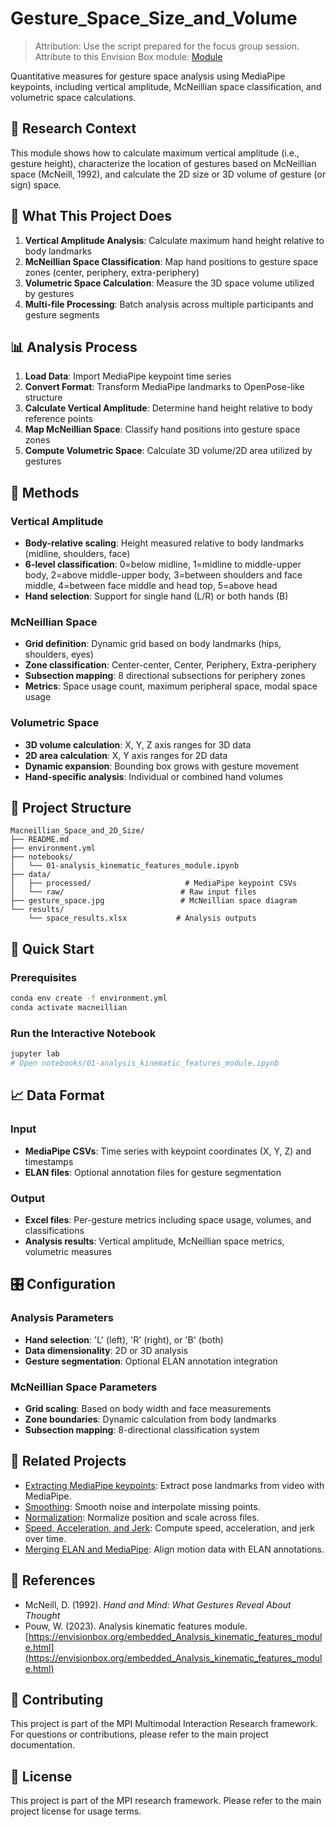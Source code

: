 # Gesture_Space_Size_and_Volume

> Attribution: Use the script prepared for the focus group session. Attribute to this Envision Box module: [Module](https://www.envisionbox.org/embedded_MergingMultimodal_inPython.html)

Quantitative measures for gesture space analysis using MediaPipe keypoints, including vertical amplitude, McNeillian space classification, and volumetric space calculations.

## 🔬 Research Context

This module shows how to calculate maximum vertical amplitude (i.e., gesture height), characterize the location of gestures based on McNeillian space (McNeill, 1992), and calculate the 2D size or 3D volume of gesture (or sign) space. 

## 🎯 What This Project Does

1. **Vertical Amplitude Analysis**: Calculate maximum hand height relative to body landmarks
2. **McNeillian Space Classification**: Map hand positions to gesture space zones (center, periphery, extra-periphery)
3. **Volumetric Space Calculation**: Measure the 3D space volume utilized by gestures
4. **Multi-file Processing**: Batch analysis across multiple participants and gesture segments

## 📊 Analysis Process

1. **Load Data**: Import MediaPipe keypoint time series
2. **Convert Format**: Transform MediaPipe landmarks to OpenPose-like structure
3. **Calculate Vertical Amplitude**: Determine hand height relative to body reference points
4. **Map McNeillian Space**: Classify hand positions into gesture space zones
5. **Compute Volumetric Space**: Calculate 3D volume/2D area utilized by gestures

## 🔧 Methods

### Vertical Amplitude
- **Body-relative scaling**: Height measured relative to body landmarks (midline, shoulders, face)
- **6-level classification**: 0=below midline, 1=midline to middle-upper body, 2=above middle-upper body, 3=between shoulders and face middle, 4=between face middle and head top, 5=above head
- **Hand selection**: Support for single hand (L/R) or both hands (B)

### McNeillian Space
- **Grid definition**: Dynamic grid based on body landmarks (hips, shoulders, eyes)
- **Zone classification**: Center-center, Center, Periphery, Extra-periphery
- **Subsection mapping**: 8 directional subsections for periphery zones
- **Metrics**: Space usage count, maximum peripheral space, modal space usage

### Volumetric Space
- **3D volume calculation**: X, Y, Z axis ranges for 3D data
- **2D area calculation**: X, Y axis ranges for 2D data
- **Dynamic expansion**: Bounding box grows with gesture movement
- **Hand-specific analysis**: Individual or combined hand volumes

## 📁 Project Structure

```
Macneillian_Space_and_2D_Size/
├── README.md
├── environment.yml
├── notebooks/
│   └── 01-analysis_kinematic_features_module.ipynb
├── data/
│   ├── processed/                     # MediaPipe keypoint CSVs
│   └── raw/                          # Raw input files
├── gesture_space.jpg                 # McNeillian space diagram
└── results/
    └── space_results.xlsx           # Analysis outputs
```

## 🚀 Quick Start

### Prerequisites

```bash
conda env create -f environment.yml
conda activate macneillian
```

### Run the Interactive Notebook

```bash
jupyter lab
# Open notebooks/01-analysis_kinematic_features_module.ipynb
```


## 📈 Data Format

### Input
- **MediaPipe CSVs**: Time series with keypoint coordinates (X, Y, Z) and timestamps
- **ELAN files**: Optional annotation files for gesture segmentation

### Output
- **Excel files**: Per-gesture metrics including space usage, volumes, and classifications
- **Analysis results**: Vertical amplitude, McNeillian space metrics, volumetric measures

## 🎛️ Configuration

### Analysis Parameters
- **Hand selection**: 'L' (left), 'R' (right), or 'B' (both)
- **Data dimensionality**: 2D or 3D analysis
- **Gesture segmentation**: Optional ELAN annotation integration

### McNeillian Space Parameters
- **Grid scaling**: Based on body width and face measurements
- **Zone boundaries**: Dynamic calculation from body landmarks
- **Subsection mapping**: 8-directional classification system

## 🔗 Related Projects

- [Extracting MediaPipe keypoints](https://github.com/Multimodal-Language-Department-MPI-NL/MediaPipe_keypoints_extraction): Extract pose landmarks from video with MediaPipe.
- [Smoothing](https://github.com/Multimodal-Language-Department-MPI-NL/Smoothing): Smooth noise and interpolate missing points.
- [Normalization](https://github.com/Multimodal-Language-Department-MPI-NL/Normalization): Normalize position and scale across files.
- [Speed, Acceleration, and Jerk](https://github.com/Multimodal-Language-Department-MPI-NL/Speed_Acceleration_Jerk): Compute speed, acceleration, and jerk over time.
- [Merging ELAN and MediaPipe](https://github.com/Multimodal-Language-Department-MPI-NL/Merging_Motion_ELAN): Align motion data with ELAN annotations.

## 📖 References

- McNeill, D. (1992). *Hand and Mind: What Gestures Reveal About Thought*
- Pouw, W. (2023). Analysis kinematic features module. [https://envisionbox.org/embedded_Analysis_kinematic_features_module.html](https://envisionbox.org/embedded_Analysis_kinematic_features_module.html)

## 🤝 Contributing

This project is part of the MPI Multimodal Interaction Research framework. For questions or contributions, please refer to the main project documentation.

## 📄 License

This project is part of the MPI research framework. Please refer to the main project license for usage terms.
